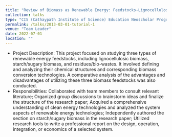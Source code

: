```yaml
---
title: "Review of Biomass as Renewable Energy: Feedstocks-Lignocellulosic Biomass, Starch & Sugary Biomass, and Residues & Bio-wastes Study"
collection: talks
type: "CIS (Cathaypath Institute of Science) Education Neoscholar Programme Project on Renewable Energy"
permalink: /talks/2013-03-01-tutorial-1
venue: "Team Leader"
date: 2022-07-01
location: ""
---
```


* Project Description: This project focused on studying three types of renewable energy feedstocks, including lignocellulosic biomass, starch/sugary biomass, and residues/bio-wastes. It involved defining and analyzing their chemical structures and corresponding biomass conversion technologies. A comparative analysis of the advantages and disadvantages of utilizing these three biomass feedstocks was also conducted.
* Responsibilities: Collaborated with team members to consult relevant literature; Organized group discussions to brainstorm ideas and finalize the structure of the research paper; Acquired a comprehensive understanding of clean energy technologies and analyzed the system aspects of renewable energy technologies; Independently authored the section on starch/sugary biomass in the research paper; Utilized research tools to write a professional report on the design, operation, integration, or economics of a selected system.
